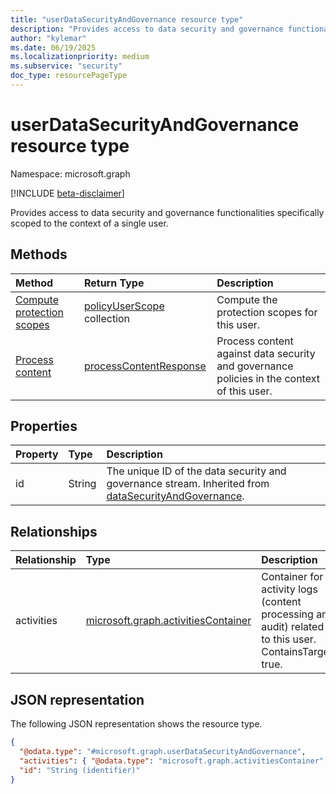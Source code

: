 ```yaml
---
title: "userDataSecurityAndGovernance resource type"
description: "Provides access to data security and governance functionalities specifically scoped to the context of a single user."
author: "kylemar"
ms.date: 06/19/2025
ms.localizationpriority: medium
ms.subservice: "security"
doc_type: resourcePageType
---
```


# userDataSecurityAndGovernance resource type

Namespace: microsoft.graph

[!INCLUDE [beta-disclaimer](../../includes/beta-disclaimer.md)]

Provides access to data security and governance functionalities specifically scoped to the context of a single user.

## Methods

| Method       | Return Type | Description |
|:-------------|:------------|:------------|
| [Compute protection scopes](../api/userprotectionscopecontainer-compute.md) | [policyUserScope](../resources/policyuserscope.md) collection | Compute the protection scopes for this user. |
| [Process content](../api/userdatasecurityandgovernance-processcontent.md) | [processContentResponse](../resources/processcontentresponse.md) | Process content against data security and governance policies in the context of this user. |

## Properties

|Property|Type|Description|
|:---|:---|:---|
|id|String|The unique ID of the data security and governance stream. Inherited from [dataSecurityAndGovernance](../resources/datasecurityandgovernance.md).|

## Relationships

|Relationship|Type|Description|
|:---|:---|:---|
|activities|[microsoft.graph.activitiesContainer](../resources/activitiescontainer.md)|Container for activity logs (content processing and audit) related to this user. ContainsTarget: true.|

## JSON representation

The following JSON representation shows the resource type.
<!-- {
  "blockType": "resource",
  "@odata.type": "microsoft.graph.userDataSecurityAndGovernance"
}
-->
``` json
{
  "@odata.type": "#microsoft.graph.userDataSecurityAndGovernance",
  "activities": { "@odata.type": "microsoft.graph.activitiesContainer" },
  "id": "String (identifier)"
}
```

